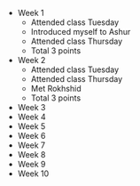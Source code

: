 - Week 1
	+ Attended class Tuesday
	+ Introduced myself to Ashur
	+ Attended class Thursday
	+ Total 3 points
- Week 2
	+ Attended class Tuesday
	+ Attended class Thursday
	+ Met Rokhshid
	+ Total 3 points
- Week 3
- Week 4
- Week 5
- Week 6
- Week 7
- Week 8
- Week 9
- Week 10

